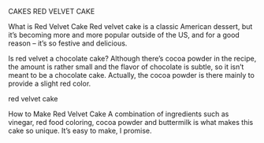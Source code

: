 CAKES
RED VELVET CAKE


What is Red Velvet Cake
Red velvet cake is a classic American dessert, but it’s becoming more and more popular outside of the US, and for a good reason – it’s so festive and delicious.

Is red velvet a chocolate cake? Although there’s cocoa powder in the recipe, the amount is rather small and the flavor of chocolate is subtle, so it isn’t meant to be a chocolate cake. Actually, the cocoa powder is there mainly to provide a slight red color.

red velvet cake

How to Make Red Velvet Cake
A combination of ingredients such as vinegar, red food coloring, cocoa powder and buttermilk is what makes this cake so unique. It’s easy to make, I promise.